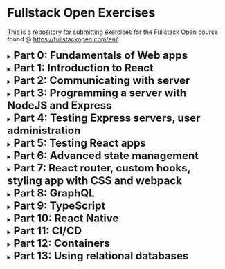 # Fullstack Open Exercises

This is a repository for submitting exercises for the Fullstack Open course found @ https://fullstackopen.com/en/
<details>
<summary><b style="font-size:x-large">Part 0: Fundamentals of Web apps</b></summary>

## Exercise 0.4
* NewNoteDiagram.md
## Exercise 0.5
* SingleAppDiagram.md
## Exercise 0.6
* SingleAppNewNote.md
</details>

<details>
<summary><b style="font-size:x-large">Part 1: Introduction to React</b></summary>

## Exercises 1.1 - 1.5
* courseinfo/
## Exercises 1.6 - 1.11
* unicafe/
## Exercises 1.12 - 1.14
* anecdotes/
</details>

<details>
<summary><b style="font-size:x-large">Part 2: Communicating with server</b></summary>

## Exercises 2.1 - 2.5
* courseinfo/
## Exercises 2.6 - 2.17
* phonebook/
## Exercises 2.18 - 2.19
* countries/
</details>

<details>
<summary><b style="font-size:x-large">Part 3: Programming a server with NodeJS and Express</b></summary>

## Exercises 3.1 - 3.22
* phonebook/
</details>

<details>
<summary><b style="font-size:x-large">Part 4: Testing Express servers, user administration</b></summary>
## Exercises 4.1 - 4.23
* bloglist/
</details>

<details>
<summary><b style="font-size:x-large">Part 5: Testing React apps</b></summary>

</details>

<details>
<summary><b style="font-size:x-large">Part 6: Advanced state management</b></summary>

</details>

<details>
<summary><b style="font-size:x-large">Part 7: React router, custom hooks, styling app with CSS and webpack</b></summary>

</details>

<details>
<summary><b style="font-size:x-large">Part 8: GraphQL</b></summary>

</details>

<details>
<summary><b style="font-size:x-large">Part 9: TypeScript</b></summary>

</details>

<details>
<summary><b style="font-size:x-large">Part 10: React Native</b></summary>

</details>

<details>
<summary><b style="font-size:x-large">Part 11: CI/CD</b></summary>

</details>

<details>
<summary><b style="font-size:x-large">Part 12: Containers</b></summary>

</details>

<details>
<summary><b style="font-size:x-large">Part 13: Using relational databases</b></summary>

</details>